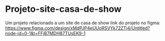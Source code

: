 # Projeto-site-casa-de-show
Um projeto relacionado a um site de casa de show
link do projeto no figma: https://www.figma.com/design/xMdPJP4eUUoRSVYk72ZTj4/Untitled?node-id=0-1&t=FFjB7MDH87TUsEK9-1
